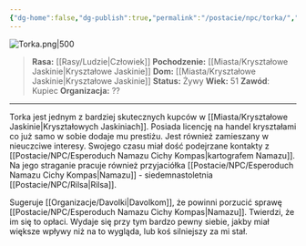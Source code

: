 ```yaml
---
{"dg-home":false,"dg-publish":true,"permalink":"/postacie/npc/torka/","dgPassFrontmatter":true}
---
```


![Torka.png|500](/img/user/Vault/Grafiki/NPC/Torka.png)

> **Rasa:** [[Rasy/Ludzie\|Człowiek]]
> **Pochodzenie:** [[Miasta/Kryształowe Jaskinie\|Kryształowe Jaskinie]]
> **Dom:** [[Miasta/Kryształowe Jaskinie\|Kryształowe Jaskinie]]
> **Status:** Żywy
> **Wiek:** 51
> **Zawód**: Kupiec
> **Organizacja:** ??

---

Torka jest jednym z bardziej skutecznych kupców w [[Miasta/Kryształowe Jaskinie\|Kryształowych Jaskiniach]]. Posiada licencję na handel kryształami co już samo w sobie dodaje mu prestiżu. Jest również zamieszany w nieuczciwe interesy. Swojego czasu miał dość podejrzane kontakty z [[Postacie/NPC/Esperoduch Namazu Cichy Kompas\|kartografem Namazu]]. Na jego straganie pracuje również przyjaciółka [[Postacie/NPC/Esperoduch Namazu Cichy Kompas\|Namazu]] - siedemnastoletnia [[Postacie/NPC/Rilsa\|Rilsa]].

Sugeruje [[Organizacje/Davolki\|Davolkom]], że powinni porzucić sprawę [[Postacie/NPC/Esperoduch Namazu Cichy Kompas\|Namazu]]. Twierdzi, że im się to opłaci. Wydaje się przy tym bardzo pewny siebie, jakby miał większe wpływy niż na to wygląda, lub koś silniejszy za mi stał.